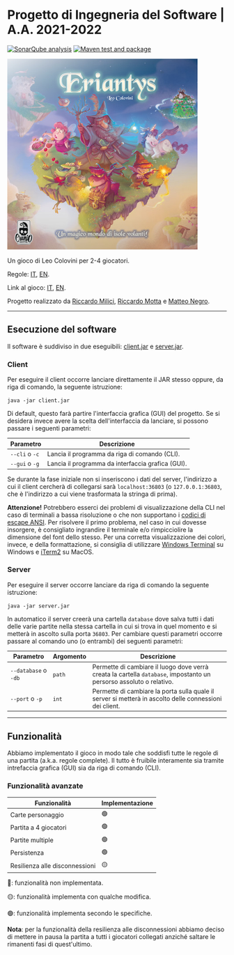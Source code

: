 # Progetto di Ingegneria del Software | A.A. 2021-2022

[![SonarQube analysis](https://github.com/mrmotta/ing-sw-2022-milici-motta-negro/actions/workflows/sonarqube.yml/badge.svg?branch=main)](https://github.com/mrmotta/ing-sw-2022-milici-motta-negro/actions/workflows/sonarqube.yml)
[![Maven test and package](https://github.com/mrmotta/ing-sw-2022-milici-motta-negro/actions/workflows/maven.yml/badge.svg)](https://github.com/mrmotta/ing-sw-2022-milici-motta-negro/actions/workflows/maven.yml)

![Erianty splash screen](src/main/resources/splash.jpg)

Un gioco di Leo Colovini per 2-4 giocatori.

Regole: [IT](https://www.craniocreations.it/wp-content/uploads/2021/11/Eriantys_ITA_bassa.pdf), [EN](https://craniointernational.com/2021/wp-content/uploads/2021/06/Eriantys_rules_small.pdf).

Link al gioco: [IT](https://www.craniocreations.it/prodotto/eriantys/), [EN](https://craniointernational.com/products/eriantys/).

Progetto realizzato da [Riccardo Milici](https://github.com/RiccardoMilici), [Riccardo Motta](https://github.com/mrmotta) e [Matteo Negro](https://github.com/Matteo-Negro).

---

## Esecuzione del software

Il software è suddiviso in due eseguibili: [client.jar](deliverables/jar/client.jar) e [server.jar](deliverables/jar/server.jar).

### Client

Per eseguire il client occorre lanciare direttamente il JAR stesso oppure, da riga di comando, la seguente istruzione:

    java -jar client.jar

Di default, questo farà partire l'interfaccia grafica (GUI) del progetto. Se si desidera invece avere la scelta dell'interfaccia da lanciare, si possono passare i seguenti parametri:

| Parametro      | Descrizione                                       |
|----------------|---------------------------------------------------|
| `--cli` o `-c` | Lancia il programma da riga di comando (CLI).     |
| `--gui` o `-g` | Lancia il programma da interfaccia grafica (GUI). |

Se durante la fase iniziale non si inseriscono i dati del server, l'indirizzo a cui il client cercherà di collegarsi sarà `localhost:36803` (o `127.0.0.1:36803`, che è l'indirizzo a cui viene trasformata la stringa di prima).

**Attenzione!** Potrebbero esserci dei problemi di visualizzazione della CLI nel caso di terminali a bassa risoluzione o che non supportano i [codici di escape ANSI](https://it.wikipedia.org/wiki/Codici_di_escape_ANSI). Per risolvere il primo problema, nel caso in cui dovesse insorgere, è consigliato ingrandire il terminale e/o rimpicciolire la dimensione del font dello stesso. Per una corretta visualizzazione dei colori, invece, e della formattazione, si consiglia di utilizzare [Windows Terminal](https://docs.microsoft.com/en-us/windows/terminal/) su Windows e [iTerm2](https://iterm2.com/) su MacOS.

### Server

Per eseguire il server occorre lanciare da riga di comando la seguente istruzione:

    java -jar server.jar

In automatico il server creerà una cartella `database` dove salva tutti i dati delle varie partite nella stessa cartella in cui si trova in quel momento e si metterà in ascolto sulla porta `36803`. Per cambiare questi parametri occorre passare al comando uno (o entrambi) dei seguenti parametri:

| Parametro            | Argomento | Descrizione                                                                                                         |
|----------------------|-----------|---------------------------------------------------------------------------------------------------------------------|
| `--database` o `-db` | `path`    | Permette di cambiare il luogo dove verrà creata la cartella `database`, impostanto un persorso assoluto o relativo. |
| `--port` o `-p`      | `int`     | Permette di cambiare la porta sulla quale il server si metterà in ascolto delle connessioni dei client.             |

---

## Funzionalità

Abbiamo implementato il gioco in modo tale che soddisfi tutte le regole di una partita (a.k.a. regole complete). Il tutto è fruibile interamente sia tramite intrefaccia grafica (GUI) sia da riga di comando (CLI).

### Funzionalità avanzate

| Funzionalità                   | Implementazione |
|--------------------------------|-----------------|
| Carte personaggio              | 🟢              |
| Partita a 4 giocatori          | 🟢              |
| Partite multiple               | 🟢              |
| Persistenza                    | 🟢              |
| Resilienza alle disconnessioni | 🟡              |

🔴: funzionalità non implementata.

🟡: funzionalità implementa con qualche modifica.

🟢: funzionalità implementa secondo le specifiche.

**Nota**: per la funzionalità della resilienza alle disconnessioni abbiamo deciso di mettere in pausa la partita a tutti i giocatori collegati anziché saltare le rimanenti fasi di quest'ultimo.
